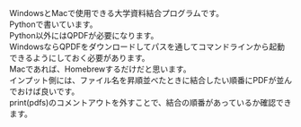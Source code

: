 WindowsとMacで使用できる大学資料結合プログラムです。<br>
Pythonで書いています。<br>
Python以外にはQPDFが必要になります。<br>
WindowsならQPDFをダウンロードしてパスを通してコマンドラインから起動できるようにしておく必要があります。<br>
Macであれば、Homebrewするだけだと思います。<br>
インプット側には、ファイル名を昇順並べたときに結合したい順番にPDFが並んでおけば良いです。<br>
print(pdfs)のコメントアウトを外すことで、結合の順番があっているか確認できます。<br>
